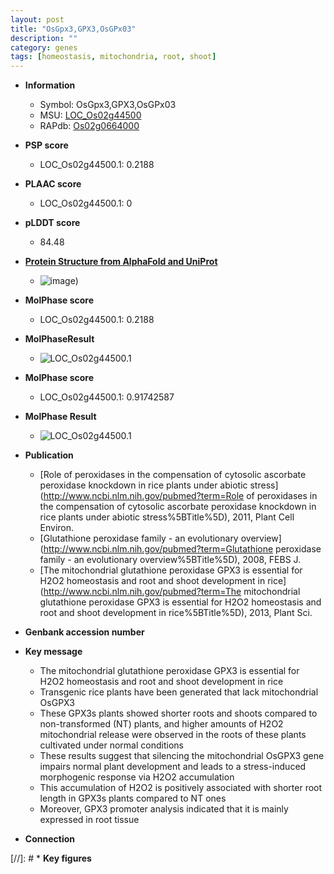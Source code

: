 ```yaml
---
layout: post
title: "OsGpx3,GPX3,OsGPx03"
description: ""
category: genes
tags: [homeostasis, mitochondria, root, shoot]
---
```


* **Information**  
    + Symbol: OsGpx3,GPX3,OsGPx03  
    + MSU: [LOC_Os02g44500](http://rice.plantbiology.msu.edu/cgi-bin/ORF_infopage.cgi?orf=LOC_Os02g44500)  
    + RAPdb: [Os02g0664000](http://rapdb.dna.affrc.go.jp/viewer/gbrowse_details/irgsp1?name=Os02g0664000)  

* **PSP score**  
    + LOC_Os02g44500.1: 0.2188 

* **PLAAC score**  
    + LOC_Os02g44500.1: 0 

* **pLDDT score**
    + 84.48

* **[Protein Structure from AlphaFold and UniProt](https://www.uniprot.org/uniprotkb/Q6ESJ0/entry#structure)**
    + ![image](https://ricepsp.github.io/images/Q6/AF-Q6ESJ0-F1.png))

* **MolPhase score**
    + LOC_Os02g44500.1: 0.2188

* **MolPhaseResult**
    + ![LOC_Os02g44500.1](https://ricepsp.github.io/pictures/LOC_Os02g/LOC_Os02g44500.1.png)

* **MolPhase score**
    + LOC_Os02g44500.1: 0.91742587

* **MolPhase Result**
    + ![LOC_Os02g44500.1](https://304243504.github.io/Pictures/LOC_Os02g/LOC_Os02g44500.1.png)

* **Publication**  
    + [Role of peroxidases in the compensation of cytosolic ascorbate peroxidase knockdown in rice plants under abiotic stress](http://www.ncbi.nlm.nih.gov/pubmed?term=Role of peroxidases in the compensation of cytosolic ascorbate peroxidase knockdown in rice plants under abiotic stress%5BTitle%5D), 2011, Plant Cell Environ.
    + [Glutathione peroxidase family - an evolutionary overview](http://www.ncbi.nlm.nih.gov/pubmed?term=Glutathione peroxidase family - an evolutionary overview%5BTitle%5D), 2008, FEBS J.
    + [The mitochondrial glutathione peroxidase GPX3 is essential for H2O2 homeostasis and root and shoot development in rice](http://www.ncbi.nlm.nih.gov/pubmed?term=The mitochondrial glutathione peroxidase GPX3 is essential for H2O2 homeostasis and root and shoot development in rice%5BTitle%5D), 2013, Plant Sci.

* **Genbank accession number**  

* **Key message**  
    + The mitochondrial glutathione peroxidase GPX3 is essential for H2O2 homeostasis and root and shoot development in rice
    + Transgenic rice plants have been generated that lack mitochondrial OsGPX3
    + These GPX3s plants showed shorter roots and shoots compared to non-transformed (NT) plants, and higher amounts of H2O2 mitochondrial release were observed in the roots of these plants cultivated under normal conditions
    + These results suggest that silencing the mitochondrial OsGPX3 gene impairs normal plant development and leads to a stress-induced morphogenic response via H2O2 accumulation
    + This accumulation of H2O2 is positively associated with shorter root length in GPX3s plants compared to NT ones
    + Moreover, GPX3 promoter analysis indicated that it is mainly expressed in root tissue

* **Connection**  

[//]: # * **Key figures**  


